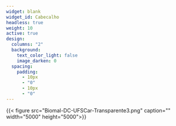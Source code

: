 ```yaml
---
widget: blank
widget_id: Cabecalho
headless: true
weight: 10
active: true
design:
  columns: "2"
  background:
    text_color_light: false
    image_darken: 0
  spacing:
    padding:
      - 10px
      - "0"
      - 10px
      - "0"
---
```

{{< figure src="Biomal-DC-UFSCar-Transparente3.png" caption="" width="5000" height="5000">}}
